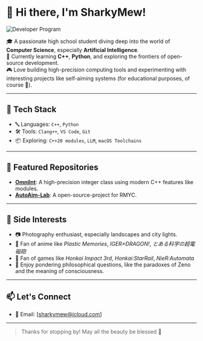 # 👋 Hi there, I'm SharkyMew!

![Developer Program](https://img.shields.io/badge/GitHub%20Developer-Member-blueviolet?logo=github)

🎓 A passionate high school student diving deep into the world of **Computer Science**, especially **Artificial Intelligence**.  
🚀 Currently learning **C++**, **Python**, and exploring the frontiers of open-source development.  
🎮 Love building high-precision computing tools and experimenting with interesting projects like self-aiming systems (for educational purposes, of course 👀).  

---

## 🧠 Tech Stack
- 🔤 Languages: `C++`, `Python`
- 🛠️ Tools: `Clang++`, `VS Code`, `Git`
- 📦 Exploring: `C++20 modules`, `LLM`, `macOS Toolchains`

---

## 📌 Featured Repositories

- [**OmniInt**](https://github.com/sharkymew/OmniInt): A high-precision integer class using modern C++ features like modules.
- [**AutoAim-Lab**]([https://github.com/yourusername/AutoAim-Lab](https://github.com/sharkymew/RoboMaster-Open-Source-Project)): A open-source-project for RMYC.  

---

## 🎵 Side Interests

- 📷 Photography enthusiast, especially landscapes and city lights.
- 🌌 Fan of anime like *Plastic Memories*, *IGER×DRAGON!*, *とある科学の超電磁砲*
- 🌌 Fan of games like *Honkai Impact 3rd*, *Honkai:StarRail*, *NieR:Automata*
- 💬 Enjoy pondering philosophical questions, like the paradoxes of Zeno and the meaning of consciousness.

---

## 📫 Let's Connect

- 💌 Email: [sharkymew@icloud.com]

---

> Thanks for stopping by! May all the beauty be blessed 🌠
